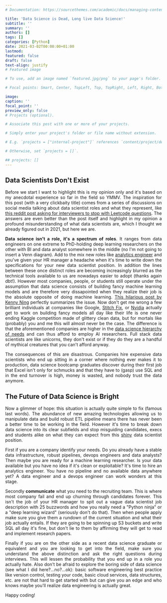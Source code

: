 ```yaml
---
# Documentation: https://sourcethemes.com/academic/docs/managing-content/

title: 'Data Science is Dead, Long live Data Science!'
subtitle: ''
summary: ''
authors: []
tags: []
categories: [Python]
date: 2021-03-02T00:00:00+01:00
lastmod:
featured: false
draft: false
text-align: justify
# Featured image

# To use, add an image named `featured.jpg/png` to your page's folder.

# Focal points: Smart, Center, TopLeft, Top, TopRight, Left, Right, BottomLeft, Bottom, BottomRight.

image:
caption: ''
focal_point: ''
preview_only: false
# Projects (optional).

# Associate this post with one or more of your projects.

# Simply enter your project's folder or file name without extension.

# E.g. `projects = ["internal-project"]` references `content/project/deep-learning/index.md`.

# Otherwise, set `projects = []`.

## projects: []
---
```


<div style="text-align: justify">    
  
  
## Data Scientists Don't Exist

Before we start I want to highlight this is my opinion only and it's based on my anecdotal experience so far in the field so YMMV. The inspiration for this post (with a very clickbaity title) comes from a series of discussions on social media talking about data scientist roles and what they represent, like [this reddit post asking for interviewers to stop with Leetcode questions](https://www.reddit.com/r/datascience/comments/lkn4rl/please_stop_asking_data_scientists_about_leetcode/). The answers are even better than the post itself and highlight in my opinion a profound misunderstanding of what data scientists are, which I thought we already figured out in 2021, but here we are.

**Data science isn't a role, it's a spectrum of roles**. It ranges from data engineers on one extreme to PhD-holding deep learning researchers on the other with BI and data analyst somewhere in the middle (no I'm not going to insert a Venn diagram). Add to the mix new roles like [analytics engineer](https://blog.getdbt.com/what-is-an-analytics-engineer/) and you've given your HR manager a headache when it's time to write down the specifications for your new data scientist position. In addition the lines between these once distinct roles are becoming increasingly blurred as the technical tools available to us are nowadays easier to adopt (thanks again dbt!). However most companies, people, or students still operate under the assumption that data science consists of building fancy machine learning models and are therefore very dissapointed when they realize their job is the absolute opposite of doing machine learning. [This hilarious post by Kenny Ning](https://kleandata.substack.com/p/data-science-is-different) perfectly summarizes the issue. Now don't get me wrong a few brilliant individuals at companies like Google, [Stitch Fix](https://multithreaded.stitchfix.com/blog/), or [Nvidia](https://blogs.nvidia.com/blog/category/deep-learning/) actually get to work on building fancy models all day like their life is one never ending Kaggle competition made of glittery clean data, but for mortals like (probably) you and me this will almost never be the case. The difference is that the aforementioned companies are higher in the [data science hierarchy of needs](https://hackernoon.com/the-ai-hierarchy-of-needs-18f111fcc007) and can thus afford to employ AI researchers. Full stack data scientists are like unicorns, they don't exist or if they do they are a handful of mythical creatures that you can't afford anyway.

The consequences of this are disastrous. Companies hire expensive data scientists who end up sitting in a corner where nothing ever makes it to production, data science bootcamp graduates discover during their first job that Excel isn't only for schmucks and that they have to (gasp) use SQL and in the end turnover is high, money is wasted, and nobody trust the data anymore.

## The Future of Data Science is Bright

Now a glimmer of hope: this situation is actually quite simple to fix (famous last words). The abundance of new amazing technologies allowing us to manipulate data and build robust ETL pipeline means there has never been a better time to be working in the field. However it's time to break down data science into its clear subfields and stop misguiding candidates, execs and students alike on what they can expect from this [shiny](https://shiny.rstudio.com/) data scientist position.

First if you are a company identify your needs. Do you already have a stable data infrastructure, robust pipelines, devops engineers and data analysts? Then maybe you are ready for a machine learning researcher. Is your data available but you have no idea if it's clean or exploitable? It's time to hire an analytics engineer. You have no pipeline and no available data anywhere yet? A data engineer and a devops engineer can work wonders at this stage.

Secondly **communicate** what you need to the recruiting team. This is where most company fail and end up churning through candidates forever. This isn't the job of your HR manager to spit out a vague data scientist job description with 25 buzzwords and how you really need a "Python ninja" or a "deep learning wizard" (seriously don't do that). Then when people apply make sure you give them a rundown of the current situation and what their job actually entails. If they are going to be spinning up S3 buckets and write SQL all day it's fine, but don't lie to them by affirming they will get to read and implement research papers.

Finally if you are on the other side as a recent data science graduate or equivalent and you are looking to get into the field, make sure you understand the above distinction and ask the right questions during interviews. This will lessen the probability that you end up in a role you actually hate. Also don't be afraid to explore the boring side of data science (see what I did here?...no?...ok): basic software engineering best practice like version control, testing your code, basic cloud services, data structures, etc. are not that hard to get started with but can give you an edge and who knows maybe you'll realize data engineering is actually great.

Happy coding!

</div>
